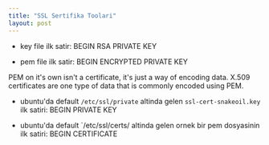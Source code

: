 ```yaml
---
title: "SSL Sertifika Toolari"
layout: post
---
```


* key file ilk satir: BEGIN RSA PRIVATE KEY

* pem file ilk satir: BEGIN ENCRYPTED PRIVATE KEY

PEM on it's own isn't a certificate, it's just a way of encoding data. X.509 certificates are one type of data that is commonly encoded using PEM.

* ubuntu'da default `/etc/ssl/private` altinda gelen `ssl-cert-snakeoil.key` ilk satiri: BEGIN PRIVATE KEY

* ubuntu'da default `/etc/ssl/certs/ altinda gelen ornek bir pem dosyasinin ilk satiri: BEGIN CERTIFICATE
